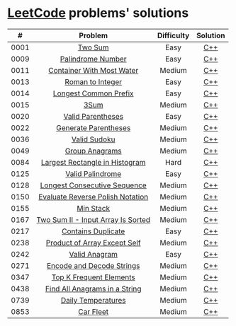 # [LeetCode](https://leetcode.com/) problems' solutions

| #    | Problem                                                                                                           | Difficulty | Solution                                                                                            |
| :--: | :---------------------------------------------------------------------------------------------------------------: | :--------: | :-------------------------------------------------------------------------------------------------: |
| 0001 | [Two Sum](https://leetcode.com/problems/two-sum/description/)                                                     | Easy       | [C++](https://github.com/sysfutex/leetcode/tree/main/c%2B%2B/0001-two-sum)                          |
| 0009 | [Palindrome Number](https://leetcode.com/problems/palindrome-number/description/)                                 | Easy       | [C++](https://github.com/sysfutex/leetcode/tree/main/c%2B%2B/0009-palindrome-number)                |
| 0011 | [Container With Most Water](https://leetcode.com/problems/container-with-most-water/description/)                 | Medium     | [C++](https://github.com/sysfutex/leetcode/tree/main/c%2B%2B/0011-container-with-most-water)        |
| 0013 | [Roman to Integer](https://leetcode.com/problems/roman-to-integer/description/)                                   | Easy       | [C++](https://github.com/sysfutex/leetcode/tree/main/c%2B%2B/0013-roman-to-integer)                 |
| 0014 | [Longest Common Prefix](https://leetcode.com/problems/longest-common-prefix/description/)                         | Easy       | [C++](https://github.com/sysfutex/leetcode/tree/main/c%2B%2B/0014-longest-common-prefix)            |
| 0015 | [3Sum](https://leetcode.com/problems/3sum/description/)                                                           | Medium     | [C++](https://github.com/sysfutex/leetcode/tree/main/c%2B%2B/0015-3sum)                             |
| 0020 | [Valid Parentheses](https://leetcode.com/problems/valid-parentheses/description/)                                 | Easy       | [C++](https://github.com/sysfutex/leetcode/tree/main/c%2B%2B/0020-valid-parentheses)                |
| 0022 | [Generate Parentheses](https://leetcode.com/problems/generate-parentheses/description/)                           | Medium     | [C++](https://github.com/sysfutex/leetcode/tree/main/c%2B%2B/0022-generate-parentheses)             |
| 0036 | [Valid Sudoku](https://leetcode.com/problems/valid-sudoku/description/)                                           | Medium     | [C++](https://github.com/sysfutex/leetcode/tree/main/c%2B%2B/0036-valid-sudoku)                     |
| 0049 | [Group Anagrams](https://leetcode.com/problems/group-anagrams/description/)                                       | Medium     | [C++](https://github.com/sysfutex/leetcode/tree/main/c%2B%2B/0049-group-anagrams)                   |
| 0084 | [Largest Rectangle in Histogram](https://leetcode.com/problems/largest-rectangle-in-histogram/description/)       | Hard       | [C++](https://github.com/sysfutex/leetcode/tree/main/c%2B%2B/0084-largest-rectangle-in-histogram)   |
| 0125 | [Valid Palindrome](https://leetcode.com/problems/valid-palindrome/description/)                                   | Easy       | [C++](https://github.com/sysfutex/leetcode/tree/main/c%2B%2B/0125-valid-palindrome)                 |
| 0128 | [Longest Consecutive Sequence](https://leetcode.com/problems/longest-consecutive-sequence/description/)           | Medium     | [C++](https://github.com/sysfutex/leetcode/tree/main/c%2B%2B/0128-longest-consecutive-sequence)     |
| 0150 | [Evaluate Reverse Polish Notation](https://leetcode.com/problems/evaluate-reverse-polish-notation/description/)   | Medium     | [C++](https://github.com/sysfutex/leetcode/tree/main/c%2B%2B/0150-evaluate-reverse-polish-notation) |
| 0155 | [Min Stack](https://leetcode.com/problems/min-stack/description/)                                                 | Medium     | [C++](https://github.com/sysfutex/leetcode/tree/main/c%2B%2B/0155-min-stack)                        |
| 0167 | [Two Sum II - Input Array Is Sorted](https://leetcode.com/problems/two-sum-ii-input-array-is-sorted/description/) | Medium     | [C++](https://github.com/sysfutex/leetcode/tree/main/c%2B%2B/0167-two-sum-ii-input-array-is-sorted) |
| 0217 | [Contains Duplicate](https://leetcode.com/problems/contains-duplicate/description/)                               | Easy       | [C++](https://github.com/sysfutex/leetcode/tree/main/c%2B%2B/0217-contains-duplicate)               |
| 0238 | [Product of Array Except Self](https://leetcode.com/problems/product-of-array-except-self/description/)           | Medium     | [C++](https://github.com/sysfutex/leetcode/tree/main/c%2B%2B/0238-product-of-array-except-self)     |
| 0242 | [Valid Anagram](https://leetcode.com/problems/valid-anagram/description/)                                         | Easy       | [C++](https://github.com/sysfutex/leetcode/tree/main/c%2B%2B/0242-valid-anagram)                    |
| 0271 | [Encode and Decode Strings](https://leetcode.com/problems/encode-and-decode-strings/description/)                 | Medium     | [C++](https://github.com/sysfutex/leetcode/tree/main/c%2B%2B/0271-encode-and-decode-strings)        |
| 0347 | [Top K Frequent Elements](https://leetcode.com/problems/top-k-frequent-elements/description/)                     | Medium     | [C++](https://github.com/sysfutex/leetcode/tree/main/c%2B%2B/0347-top-k-frequent-elements)          |
| 0438 | [Find All Anagrams in a String](https://leetcode.com/problems/find-all-anagrams-in-a-string/description/)         | Medium     | [C++](https://github.com/sysfutex/leetcode/tree/main/c%2B%2B/0438-find-all-anagrams-in-a-string)    |
| 0739 | [Daily Temperatures](https://leetcode.com/problems/daily-temperatures/description/)                               | Medium     | [C++](https://github.com/sysfutex/leetcode/tree/main/c%2B%2B/0739-daily-temperatures)               |
| 0853 | [Car Fleet](https://leetcode.com/problems/car-fleet/description/)                                                 | Medium     | [C++](https://github.com/sysfutex/leetcode/tree/main/c%2B%2B/0853-car-fleet)                        |
